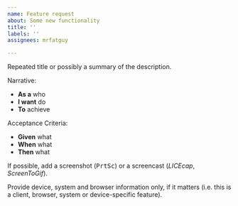 ```yaml
---
name: Feature request
about: Some new functionality
title: ''
labels: ''
assignees: mrfatguy

---
```


Repeated title or possibly a summary of the description.

Narrative:

- **As a** who
- **I want** do
- **To** achieve

Acceptance Criteria:

- **Given** what
- **When** what
- **Then** what

If possible, add a screenshot (<kbd>PrtSc</kbd>) or a screencast (_LICEcap_, _ScreenToGif_).

Provide device, system and browser information only, if it matters (i.e. this is a client, browser, system or device-specific feature).